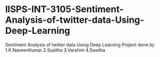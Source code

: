 # llSPS-INT-3105-Sentiment-Analysis-of-twitter-data-Using-Deep-Learning
Sentiment Analysis of twitter data Using Deep Learning
Project done by <br>
1.K.NaveenKumar
2.Susitha
3.Varshini
4.Swetha
